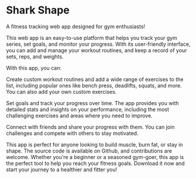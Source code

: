 # Shark Shape

A fitness tracking web app designed for gym enthusiasts!

This web app is an easy-to-use platform that helps you track your gym series, set goals, and monitor your progress. With its user-friendly interface, you can add and manage your workout routines, and keep a record of your sets, reps, and weights.

With this app, you can:

Create custom workout routines and add a wide range of exercises to the list, including popular ones like bench press, deadlifts, squats, and more. You can also add your own custom exercises.

Set goals and track your progress over time. The app provides you with detailed stats and insights on your performance, including the most challenging exercises and areas where you need to improve.

Connect with friends and share your progress with them. You can join challenges and compete with others to stay motivated.

This app is perfect for anyone looking to build muscle, burn fat, or stay in shape. The source code is available on Github, and contributions are welcome. Whether you're a beginner or a seasoned gym-goer, this app is the perfect tool to help you reach your fitness goals. Download it now and start your journey to a healthier and fitter you!
